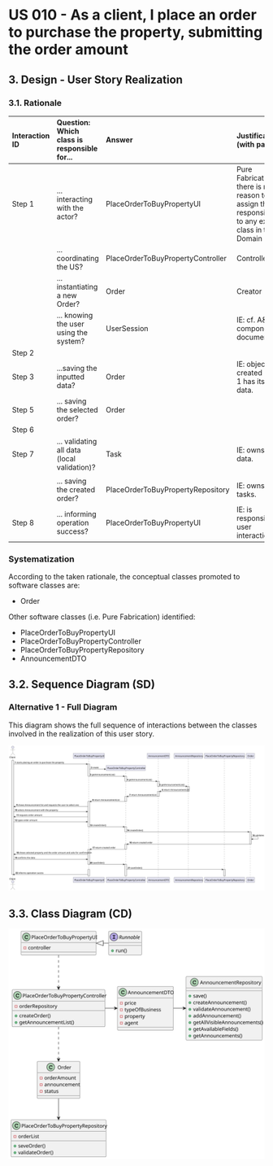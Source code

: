 # US 010 - As a client, I place an order to purchase the property, submitting the order amount

## 3. Design - User Story Realization 

### 3.1. Rationale

| Interaction ID | Question: Which class is responsible for...   | Answer                            | Justification (with patterns)                                                                                 |
|:-------------  |:----------------------------------------------|:----------------------------------|:--------------------------------------------------------------------------------------------------------------|
| Step 1  		 | 	... interacting with the actor?              | PlaceOrderToBuyPropertyUI         | Pure Fabrication: there is no reason to assign this responsibility to any existing class in the Domain Model. |
| 			  		 | 	... coordinating the US?                     | PlaceOrderToBuyPropertyController | Controller                                                                                                    |
| 			  		 | 	... instantiating a new Order?               | Order                             | Creator                                                                                                       |
| 			  		 | ... knowing the user using the system?        | UserSession                       | IE: cf. A&A component documentation.                                                                          |
| Step 2  		 | 							                                       |                                   |                                                                                                               |
| Step 3  		 | 	...saving the inputted data?                 | Order                             | IE: object created in step 1 has its own data.                                                                | 
| Step 5  		 | 	... saving the selected order?               | Order                             |                                                   |
| Step 6  		 | 							                                       |                                   |                                                                                                               |              
| Step 7  		 | 	... validating all data (local validation)?  | Task                              | IE: owns its data.                                                                                            | 
| 			                                                                                | 
| 			  		 | 	... saving the created order?                | PlaceOrderToBuyPropertyRepository                      | IE: owns all its tasks.                                                                                       | 
| Step 8  		 | 	... informing operation success?             | PlaceOrderToBuyPropertyUI         | IE: is responsible for user interactions.                                                                     | 

### Systematization ##

According to the taken rationale, the conceptual classes promoted to software classes are: 

 * Order


Other software classes (i.e. Pure Fabrication) identified: 

 *  PlaceOrderToBuyPropertyUI 
 *  PlaceOrderToBuyPropertyController
 *  PlaceOrderToBuyPropertyRepository
 *  AnnouncementDTO


## 3.2. Sequence Diagram (SD)

### Alternative 1 - Full Diagram

This diagram shows the full sequence of interactions between the classes involved in the realization of this user story.

![Sequence Diagram - Full](svg/SD.svg)


## 3.3. Class Diagram (CD)

![Class Diagram](svg/CD.svg)